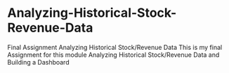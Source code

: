 # Analyzing-Historical-Stock-Revenue-Data
Final Assignment Analyzing Historical Stock/Revenue Data
This is my final Assignment for this module Analyzing Historical Stock/Revenue Data and Building a Dashboard
